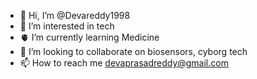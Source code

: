 - 👋 Hi, I’m @Devareddy1998
- 👀 I’m interested in tech
- 🫀 I’m currently learning Medicine 
- 🧬 I’m looking to collaborate on biosensors, cyborg tech 
- 📫 How to reach me devaprasadreddy@gmail.com

<!---
Devareddy1998/Devareddy1998 is a ✨ special ✨ repository because its `README.md` (this file) appears on your GitHub profile.
You can click the Preview link to take a look at your changes.
--->
